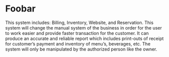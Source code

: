 # Foobar

This system includes: Billing, Inventory, Website, and Reservation. This system will change the manual system of the business in order for the user to work easier and provide faster transaction for the customer. It can produce an accurate and reliable report which includes print-outs of receipt for customer’s payment and inventory of menu’s, beverages, etc.  The system will only be manipulated by the authorized person like the owner.

